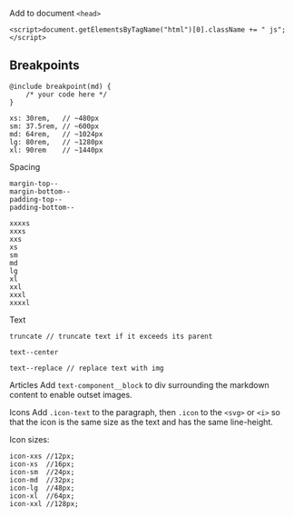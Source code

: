 Add to document `<head>`
```
<script>document.getElementsByTagName("html")[0].className += " js";</script>
```

## Breakpoints

```
@include breakpoint(md) {
    /* your code here */
}

xs: 30rem,   // ~480px
sm: 37.5rem, // ~600px
md: 64rem,   // ~1024px
lg: 80rem,   // ~1280px
xl: 90rem    // ~1440px
```

Spacing

```
margin-top--
margin-bottom--
padding-top--
padding-bottom--

xxxxs
xxxs
xxs
xs
sm
md
lg
xl
xxl
xxxl
xxxxl
```

Text

```
truncate // truncate text if it exceeds its parent

text--center

text--replace // replace text with img
```

Articles
Add `text-component__block` to div surrounding the markdown content to enable outset images.

Icons
Add `.icon-text` to the paragraph, then `.icon` to the `<svg>` or `<i>` so that the icon is the same size as the text and has the same line-height.

Icon sizes:
```
icon-xxs //12px;
icon-xs  //16px;
icon-sm  //24px;
icon-md  //32px;
icon-lg  //48px;
icon-xl  //64px;
icon-xxl //128px;
```